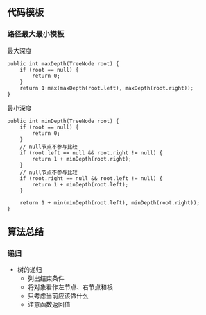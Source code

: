## 代码模板
### 路径最大最小模板
最大深度
```
public int maxDepth(TreeNode root) {
    if (root == null) {
        return 0;
    }
    return 1+max(maxDepth(root.left), maxDepth(root.right));
}
```

最小深度
```
public int minDepth(TreeNode root) {
    if (root == null) {
        return 0;
    }
    // null节点不参与比较
    if (root.left == null && root.right != null) {
        return 1 + minDepth(root.right);
    }
    // null节点不参与比较
    if (root.right == null && root.left != null) {
        return 1 + minDepth(root.left);
    }

    return 1 + min(minDepth(root.left), minDepth(root.right));
}
```

## 算法总结
### 递归
* 树的递归
  * 列出结束条件
  * 将对象看作左节点、右节点和根
  * 只考虑当前应该做什么
  * 注意函数返回值 